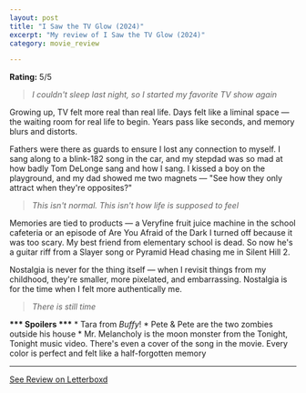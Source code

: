 ```yaml
---
layout: post
title: "I Saw the TV Glow (2024)"
excerpt: "My review of I Saw the TV Glow (2024)"
category: movie_review

---
```


**Rating:** 5/5

<blockquote><i>I couldn't sleep last night, so I started my favorite TV show again</i></blockquote>Growing up, TV felt more real than real life. Days felt like a liminal space — the waiting room for real life to begin. Years pass like seconds, and memory blurs and distorts.

Fathers were there as guards to ensure I lost any connection to myself. I sang along to a blink-182 song in the car, and my stepdad was so mad at how badly Tom DeLonge sang and how I sang. I kissed a boy on the playground, and my dad showed me two magnets — "See how they only attract when they're opposites?"

<blockquote><i>This isn't normal. This isn't how life is supposed to feel</i></blockquote>Memories are tied to products — a Veryfine fruit juice machine in the school cafeteria or an episode of Are You Afraid of the Dark I turned off because it was too scary. My best friend from elementary school is dead. So now he's a guitar riff from a Slayer song or Pyramid Head chasing me in Silent Hill 2.

Nostalgia is never for the thing itself — when I revisit things from my childhood, they're smaller, more pixelated, and embarrassing. Nostalgia is for the time when I felt more authentically me.

<blockquote><i>There is still time</i></blockquote><b>*** Spoilers ***</b>
* Tara from <i>Buffy</i>!
* Pete & Pete are the two zombies outside his house
* Mr. Melancholy is the moon monster from the Tonight, Tonight music video. There's even a cover of the song in the movie.
Every color is perfect and felt like a half-forgotten memory

<hr>

[See Review on Letterboxd](https://boxd.it/6ufQsf)
